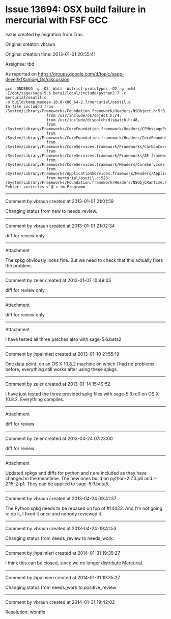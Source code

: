 # Issue 13694: OSX build failure in mercurial with FSF GCC

Issue created by migration from Trac.

Original creator: vbraun

Original creation time: 2013-01-01 20:55:41

Assignee: tbd

As reported on https://groups.google.com/d/topic/sage-devel/kfXamuej_Gs/discussion

```
gcc -DNDEBUG -g -O3 -Wall -Wstrict-prototypes -O2 -g -m64 
-I/opt/sage/sage-5.6.beta1/local/include/python2.7 -c mercurial/osutil.c 
-o build/temp.macosx-10.8-x86_64-2.7/mercurial/osutil.o 
In file included from 
/System/Library/Frameworks/Foundation.framework/Headers/NSObject.h:5:0, 
                  from /usr/include/os/object.h:74, 
                  from /usr/include/dispatch/dispatch.h:48, 
                  from 
/System/Library/Frameworks/CoreFoundation.framework/Headers/CFMessagePort.h:11, 
                  from 
/System/Library/Frameworks/CoreFoundation.framework/Headers/CoreFoundation.h:68, 
                  from 
/System/Library/Frameworks/CoreServices.framework/Frameworks/CarbonCore.framework/Headers/CarbonCore.h:18, 
                  from 
/System/Library/Frameworks/CoreServices.framework/Frameworks/AE.framework/Headers/AE.h:20, 
                  from 
/System/Library/Frameworks/CoreServices.framework/Headers/CoreServices.h:18, 
                  from 
/System/Library/Frameworks/ApplicationServices.framework/Headers/ApplicationServices.h:24, 
                  from mercurial/osutil.c:523: 
/System/Library/Frameworks/Foundation.framework/Headers/NSObjCRuntime.h:409:1: 
Fehler: verirrtes »`@`« im Programm 
```



---

Comment by vbraun created at 2013-01-01 21:01:59

Changing status from new to needs_review.


---

Comment by vbraun created at 2013-01-01 21:02:34

diff for review only


---

Attachment

The spkg obviously looks fine. But we need to check that this actually fixes the problem.


---

Comment by zeier created at 2013-01-07 10:49:05

diff for review only


---

Attachment

diff for review only


---

Attachment

I have tested all three patches also with sage-5.6.beta2


---

Comment by jhpalmieri created at 2013-01-10 21:55:19

One data point: on an OS X 10.8.2 machine on which I had no problems before, everything still works after using these spkgs.


---

Comment by zeier created at 2013-01-14 15:49:52

I have just tested the three provided spkg files with sage-5.6.rc0 on OS X 10.8.2. Everything compiles.


---

Attachment

diff for review


---

Comment by zeier created at 2013-04-24 07:23:00

diff for review


---

Attachment

Updated spkgs and diffs for python and r are included as they have changed in the meantime. The new ones build on python-2.7.3.p6 and r-2.15-2-p1. They can be applied to sage-5.9.beta5.


---

Comment by vbraun created at 2013-04-24 09:41:37

The Python spkg needs to be rebased on top of #14423. And I'm not going to do it, I fixed it once and nobody reviewed it.


---

Comment by vbraun created at 2013-04-24 09:41:53

Changing status from needs_review to needs_work.


---

Comment by jhpalmieri created at 2014-01-31 19:35:27

I think this can be closed, since we no longer distribute Mercurial.


---

Comment by jhpalmieri created at 2014-01-31 19:35:27

Changing status from needs_work to positive_review.


---

Comment by vbraun created at 2014-01-31 19:42:02

Resolution: wontfix

